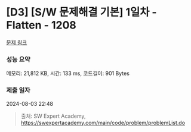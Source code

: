 # [D3] [S/W 문제해결 기본] 1일차 - Flatten - 1208 

[문제 링크](https://swexpertacademy.com/main/code/problem/problemDetail.do?contestProbId=AV139KOaABgCFAYh) 

### 성능 요약

메모리: 21,812 KB, 시간: 133 ms, 코드길이: 901 Bytes

### 제출 일자

2024-08-03 22:48



> 출처: SW Expert Academy, https://swexpertacademy.com/main/code/problem/problemList.do